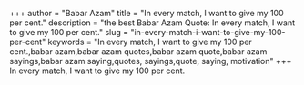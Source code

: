 +++
author = "Babar Azam"
title = "In every match, I want to give my 100 per cent."
description = "the best Babar Azam Quote: In every match, I want to give my 100 per cent."
slug = "in-every-match-i-want-to-give-my-100-per-cent"
keywords = "In every match, I want to give my 100 per cent.,babar azam,babar azam quotes,babar azam quote,babar azam sayings,babar azam saying,quotes, sayings,quote, saying, motivation"
+++
In every match, I want to give my 100 per cent.
